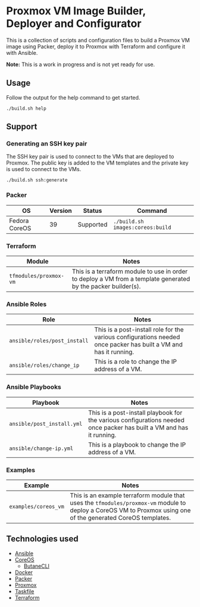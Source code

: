 # Proxmox VM Image Builder, Deployer and Configurator

This is a collection of scripts and configuration files to build a Proxmox VM image using Packer, deploy it to Proxmox with Terraform and configure it with Ansible.

**Note:** This is a work in progress and is not yet ready for use.

## Usage

Follow the output for the help command to get started.

```shell
./build.sh help
```

## Support

### Generating an SSH key pair

The SSH key pair is used to connect to the VMs that are deployed to Proxmox. The public key is added to the VM templates and the private key is used to connect to the VMs.

```shell
./build.sh ssh:generate
```

### Packer
| OS            | Version | Status    | Command                          |
|---------------|---------|-----------|----------------------------------|
| Fedora CoreOS | 39      | Supported | `./build.sh images:coreos:build` |


### Terraform
| Module                 | Notes                                                                                                         |
|------------------------|---------------------------------------------------------------------------------------------------------------|
| `tfmodules/proxmox-vm` | This is a terraform module to use in order to deploy a VM from a template generated by the packer builder(s). |


### Ansible Roles
| Role                         | Notes                                                                                                            |
|------------------------------|------------------------------------------------------------------------------------------------------------------|
| `ansible/roles/post_install` | This is a post-install role for the various configurations needed once packer has built a VM and has it running. |
| `ansible/roles/change_ip`    | This is a role to change the IP address of a VM.                                                                 |

### Ansible Playbooks
| Playbook                   | Notes                                                                                                                |
|----------------------------|----------------------------------------------------------------------------------------------------------------------|
| `ansible/post_install.yml` | This is a post-install playbook for the various configurations needed once packer has built a VM and has it running. |
| `ansible/change-ip.yml`    | This is a playbook to change the IP address of a VM.                                                                 |


### Examples
| Example              | Notes                                                                                                                                                         |
|----------------------|---------------------------------------------------------------------------------------------------------------------------------------------------------------|
| `examples/coreos_vm` | This is an example terraform module that uses the `tfmodules/proxmox-vm` module to deploy a CoreOS VM to Proxmox using one of the generated CoreOS templates. |


## Technologies used
* [Ansible](https://github.com/ansible/ansible)
* [CoreOS](https://fedoraproject.org/coreos/)
  * [ButaneCLI](https://github.com/coreos/butane/tree/main)
* [Docker](https://www.docker.com/)
* [Packer](https://github.com/hashicorp/packer)
* [Proxmox](https://www.proxmox.com/)
* [Taskfile](https://github.com/go-task/tasks)
* [Terraform](https://github.com/hashicorp/terraform)

